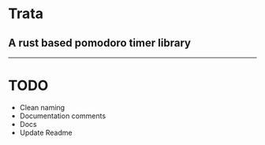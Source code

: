 # Trata
## A rust based pomodoro timer library




---
# TODO
- Clean naming
- Documentation comments
- Docs
- Update Readme